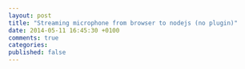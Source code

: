 ```yaml
---
layout: post
title: "Streaming microphone from browser to nodejs (no plugin)"
date: 2014-05-11 16:45:30 +0100
comments: true
categories:
published: false
---
```


